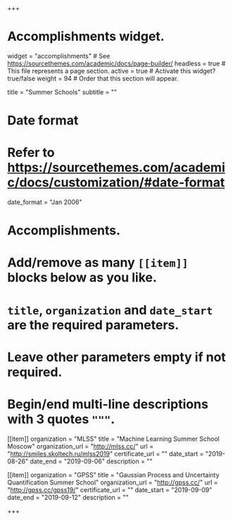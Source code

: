 +++
# Accomplishments widget.
widget = "accomplishments"  # See https://sourcethemes.com/academic/docs/page-builder/
headless = true  # This file represents a page section.
active = true  # Activate this widget? true/false
weight = 94  # Order that this section will appear.

title = "Summer Schools"
subtitle = ""

# Date format
#   Refer to https://sourcethemes.com/academic/docs/customization/#date-format
date_format = "Jan 2006"

# Accomplishments.
#   Add/remove as many `[[item]]` blocks below as you like.
#   `title`, `organization` and `date_start` are the required parameters.
#   Leave other parameters empty if not required.
#   Begin/end multi-line descriptions with 3 quotes `"""`.

[[item]]
  organization = "MLSS"
  title = "Machine Learning Summer School Moscow"
  organization_url = "http://mlss.cc/"
  url = "http://smiles.skoltech.ru/mlss2019"
  certificate_url = ""
  date_start = "2019-08-26"
  date_end = "2019-09-06"
  description = ""

[[item]]
  organization = "GPSS"
  title = "Gaussian Process and Uncertainty Quantification Summer School"
  organization_url = "http://gpss.cc/"
  url = "http://gpss.cc/gpss19/"
  certificate_url = ""
  date_start = "2019-09-09"
  date_end = "2019-09-12"
  description = ""


+++
